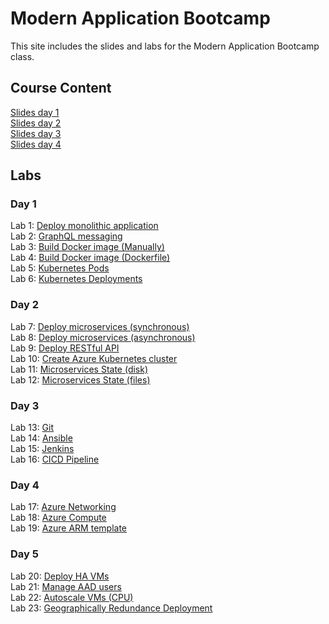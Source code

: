 # Modern Application Bootcamp

This site includes the slides and labs for the Modern Application Bootcamp class.   


## Course Content   
[Slides day 1](https://www.dropbox.com/s/5vmv4d0nxx8kzcd/Cloud%20Bootcamp-Day1.pdf?dl=0)   
[Slides day 2](https://www.dropbox.com/s/b18zu9wtu4tzkfm/Cloud%20Bootcamp-Day2.pdf?dl=0)   
[Slides day 3](https://www.dropbox.com/s/pcfbw5zc8n3cc1p/Cloud%20Bootcamp-Day3.pdf?dl=0)   
[Slides day 4](https://www.dropbox.com/s/r594l7hltdv1umq/Cloud%20Bootcamp-Day4.pdf?dl=0)   

## Labs   

### Day 1   
Lab 1: [Deploy monolithic application](labs/wisesayings/)   
Lab 2: [GraphQL messaging](https://katacoda.com/programmableweb/scenarios/understanding-graphql-using-imbob)   
Lab 3: [Build Docker image (Manually)](labs/docker-commit/)   
Lab 4: [Build Docker image (Dockerfile)](labs/monolith/)   
Lab 5: [Kubernetes Pods](labs/pods/)   
Lab 6: [Kubernetes Deployments](labs/deployments/)   

### Day 2   
Lab 7: [Deploy microservices (synchronous)](labs/microservice-sync/)   
Lab 8: [Deploy microservices (asynchronous)](labs/microservice-async/)   
Lab 9: [Deploy RESTful API](labs/restapi/)   
Lab 10: [Create Azure Kubernetes cluster](labs/001-setup-aks/)   
Lab 11: [Microservices State (disk)](labs/azure-pd/)   
Lab 12: [Microservices State (files)](labs/azure-pf/)   


### Day 3   
Lab 13: [Git](https://www.katacoda.com/courses/git)   
Lab 14: [Ansible](labs/ansible/)   
Lab 15: [Jenkins](labs/jenkins/)   
Lab 16: [CICD Pipeline](labs/cicd-aks)   

### Day 4   
Lab 17: [Azure Networking](labs/azure-vnet)   
Lab 18: [Azure Compute](labs/azure-compute)   
Lab 19: [Azure ARM template](labs/arm-templates)   

### Day 5
Lab 20: [Deploy HA VMs](labs/azure-vms)   
Lab 21: [Manage AAD users](labs/aad-users/)   
Lab 22: [Autoscale VMs (CPU)](labs/autoscale-vm/)   
Lab 23: [Geographically Redundance Deployment](labs/lb_tm/)   
